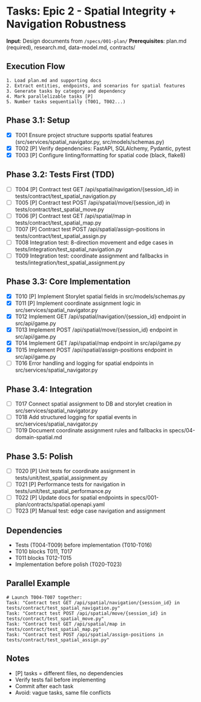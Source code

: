 # Tasks: Epic 2 - Spatial Integrity + Navigation Robustness

**Input**: Design documents from `/specs/001-plan/`
**Prerequisites**: plan.md (required), research.md, data-model.md, contracts/

## Execution Flow
```
1. Load plan.md and supporting docs
2. Extract entities, endpoints, and scenarios for spatial features
3. Generate tasks by category and dependency
4. Mark parallelizable tasks [P]
5. Number tasks sequentially (T001, T002...)
```

## Phase 3.1: Setup
- [x] T001 Ensure project structure supports spatial features (src/services/spatial_navigator.py, src/models/schemas.py)
- [x] T002 [P] Verify dependencies: FastAPI, SQLAlchemy, Pydantic, pytest
- [x] T003 [P] Configure linting/formatting for spatial code (black, flake8)

## Phase 3.2: Tests First (TDD)
- [ ] T004 [P] Contract test GET /api/spatial/navigation/{session_id} in tests/contract/test_spatial_navigation.py
- [ ] T005 [P] Contract test POST /api/spatial/move/{session_id} in tests/contract/test_spatial_move.py
- [ ] T006 [P] Contract test GET /api/spatial/map in tests/contract/test_spatial_map.py
- [ ] T007 [P] Contract test POST /api/spatial/assign-positions in tests/contract/test_spatial_assign.py
- [ ] T008 Integration test: 8-direction movement and edge cases in tests/integration/test_spatial_navigation.py
- [ ] T009 Integration test: coordinate assignment and fallbacks in tests/integration/test_spatial_assignment.py

## Phase 3.3: Core Implementation
- [x] T010 [P] Implement Storylet spatial fields in src/models/schemas.py
- [x] T011 [P] Implement coordinate assignment logic in src/services/spatial_navigator.py
- [x] T012 Implement GET /api/spatial/navigation/{session_id} endpoint in src/api/game.py
- [x] T013 Implement POST /api/spatial/move/{session_id} endpoint in src/api/game.py
- [x] T014 Implement GET /api/spatial/map endpoint in src/api/game.py
- [x] T015 Implement POST /api/spatial/assign-positions endpoint in src/api/game.py
- [ ] T016 Error handling and logging for spatial endpoints in src/services/spatial_navigator.py

## Phase 3.4: Integration
- [ ] T017 Connect spatial assignment to DB and storylet creation in src/services/spatial_navigator.py
- [ ] T018 Add structured logging for spatial events in src/services/spatial_navigator.py
- [ ] T019 Document coordinate assignment rules and fallbacks in specs/04-domain-spatial.md

## Phase 3.5: Polish
- [ ] T020 [P] Unit tests for coordinate assignment in tests/unit/test_spatial_assignment.py
- [ ] T021 [P] Performance tests for navigation in tests/unit/test_spatial_performance.py
- [ ] T022 [P] Update docs for spatial endpoints in specs/001-plan/contracts/spatial.openapi.yaml
- [ ] T023 [P] Manual test: edge case navigation and assignment

## Dependencies
- Tests (T004-T009) before implementation (T010-T016)
- T010 blocks T011, T017
- T011 blocks T012-T015
- Implementation before polish (T020-T023)

## Parallel Example
```
# Launch T004-T007 together:
Task: "Contract test GET /api/spatial/navigation/{session_id} in tests/contract/test_spatial_navigation.py"
Task: "Contract test POST /api/spatial/move/{session_id} in tests/contract/test_spatial_move.py"
Task: "Contract test GET /api/spatial/map in tests/contract/test_spatial_map.py"
Task: "Contract test POST /api/spatial/assign-positions in tests/contract/test_spatial_assign.py"
```

## Notes
- [P] tasks = different files, no dependencies
- Verify tests fail before implementing
- Commit after each task
- Avoid: vague tasks, same file conflicts
